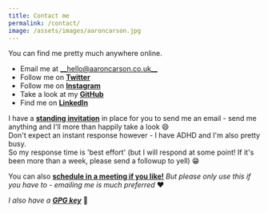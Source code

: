 ```yaml
---
title: Contact me
permalink: /contact/
image: /assets/images/aaroncarson.jpg
---
```

<link href="https://assets.calendly.com/assets/external/widget.css" rel="stylesheet">
<script src="https://assets.calendly.com/assets/external/widget.js" type="text/javascript"></script>

You can find me pretty much anywhere online.
- Email me at [__hello@aaroncarson.co.uk__](mailto:hello@aaroncarson.co.uk)
- Follow me on [__Twitter__](https://twitter.com/acar321)
- Follow me on [__Instagram__](https://instagram.com/caraar12345)
- Take a look at my [__GitHub__](https://github.com/caraar12345)
- Find me on [__LinkedIn__](https://www.linkedin.com/in/aaron-carson)

I have a [**standing invitation**](/contact/standing-invitation) in place for you to send me an email - send me anything and I'll more than happily take a look 😄  
Don't expect an instant response however - I have ADHD and I'm also pretty busy.  
So my response time is 'best effort' (but I will respond at some point! If it's been more than a week, please send a followup to yell) 😁

You can also <a href="" onclick="Calendly.initPopupWidget({url: 'https://calendly.com/aaroncarson?hide_landing_page_details=1'});return false;">__schedule in a meeting if you like!__</a> _But please only use this if you have to - emailing me is much preferred_ ♥️

_I also have a [__GPG key__](https://keys.openpgp.org/vks/v1/by-fingerprint/93BADDC3FE56CDAB908E9096303C76F0807676E2)_ 🤫